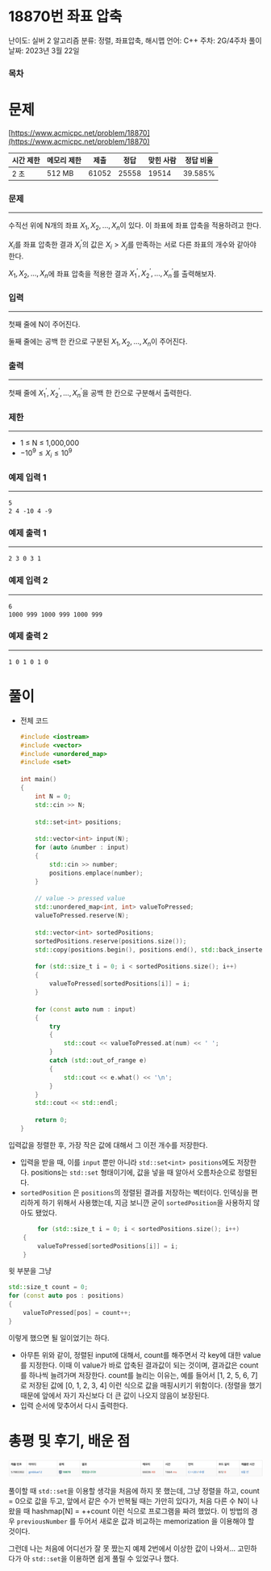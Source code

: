 # 18870번 좌표 압축

난이도: 실버 2
알고리즘 분류: 정렬, 좌표압축, 해시맵
언어: C++
주차: 2G/4주차
풀이 날짜: 2023년 3월 22일

### 목차

# 문제

[https://www.acmicpc.net/problem/18870](https://www.acmicpc.net/problem/18870)

| 시간 제한 | 메모리 제한 | 제출 | 정답 | 맞힌 사람 | 정답 비율 |
| --- | --- | --- | --- | --- | --- |
| 2 초 | 512 MB | 61052 | 25558 | 19514 | 39.585% |

### 문제

---

수직선 위에 N개의 좌표 $X_1, X_2, \ldots,X_n$이 있다. 이 좌표에 좌표 압축을 적용하려고 한다.

$X_i$를 좌표 압축한 결과 $X_i^{\prime}$의 값은 $X_i > X_j$를 만족하는 서로 다른 좌표의 개수와 같아야 한다.

$X_1, X_2, \ldots,X_n$에 좌표 압축을 적용한 결과 $X_1^{\prime}, X_2^{\prime}, \ldots,X_n^{\prime}$를 출력해보자.

### 입력

---

첫째 줄에 N이 주어진다.

둘째 줄에는 공백 한 칸으로 구분된 $X_1, X_2, \ldots,X_n$이 주어진다.

### 출력

---

첫째 줄에 $X_1^{\prime}, X_2^{\prime}, \ldots,X_n^{\prime}$을 공백 한 칸으로 구분해서 출력한다.

### 제한

---

- 1 ≤ N ≤ 1,000,000
- $-10^9 \le X_i \le 10^9$

### 예제 입력 1

---

```
5
2 4 -10 4 -9
```

### 예제 출력 1

---

```
2 3 0 3 1
```

### 예제 입력 2

---

```
6
1000 999 1000 999 1000 999
```

### 예제 출력 2

---

```
1 0 1 0 1 0
```

# 풀이

- 전체 코드
    
    ```cpp
    #include <iostream>
    #include <vector>
    #include <unordered_map>
    #include <set>
    
    int main()
    {
        int N = 0;
        std::cin >> N;
    
        std::set<int> positions;
    
        std::vector<int> input(N);
        for (auto &number : input)
        {
            std::cin >> number;
            positions.emplace(number);
        }
    
        // value -> pressed value
        std::unordered_map<int, int> valueToPressed;
        valueToPressed.reserve(N);
    
        std::vector<int> sortedPositions;
        sortedPositions.reserve(positions.size());
        std::copy(positions.begin(), positions.end(), std::back_inserter(sortedPositions));
    
        for (std::size_t i = 0; i < sortedPositions.size(); i++)
        {
            valueToPressed[sortedPositions[i]] = i;
        }
    
        for (const auto num : input)
        {
            try
            {
                std::cout << valueToPressed.at(num) << ' ';
            }
            catch (std::out_of_range e)
            {
                std::cout << e.what() << '\n';
            }
        }
        std::cout << std::endl;
    
        return 0;
    }
    ```
    

입력값을 정렬한 후, 가장 작은 값에 대해서 그 이전 개수를 저장한다.

- 입력을 받을 때, 이를 `input` 뿐만 아니라 `std::set<int> positions`에도 저장한다. positions는 `std::set` 형태이기에, 값을 넣을 때 알아서 오름차순으로 정렬된다.
- `sortedPosition` 은 `positions`의 정렬된 결과를 저장하는 벡터이다. 인덱싱을 편리하게 하기 위해서 사용했는데, 지금 보니깐 굳이 `sortedPosition`을 사용하지 않아도 됐었다.

```cpp
		for (std::size_t i = 0; i < sortedPositions.size(); i++)
    {
        valueToPressed[sortedPositions[i]] = i;
    }
```

윗 부분을 그냥 

```cpp
std::size_t count = 0;
for (const auto pos : positions)
{
	valueToPressed[pos] = count++;
}
```

이렇게 했으면 될 일이었기는 하다.

- 아무튼 위와 같이, 정렬된 input에 대해서, count를 해주면서 각 key에 대한 value를 지정한다. 이때 이 value가 바로 압축된 결과값이 되는 것이며, 결과값은 count를 하나씩 늘려가며 저장한다. count를 늘리는 이유는, 예를 들어서 [1, 2, 5, 6, 7] 로 저장된 값에 [0, 1, 2, 3, 4] 이런 식으로 값을 매핑시키기 위함이다.
(정렬을 했기 때문에 앞에서 자기 자신보다 더 큰 값이 나오지 않음이 보장된다.
- 입력 순서에 맞추어서 다시 출력한다.

# 총평 및 후기, 배운 점

![Untitled](./18870%EB%B2%88%20%EC%A2%8C%ED%91%9C%20%EC%95%95%EC%B6%95/Untitled.png)

풀이할 때 `std::set`을 이용할 생각을 처음에 하지 못 했는데, 그냥 정렬을 하고, count = 0으로 값을 두고, 앞에서 같은 수가 반복될 때는 가만히 있다가, 처음 다른 수 N이 나왔을 때 hashmap[N] = ++count 이런 식으로 프로그램을 짜려 했었다. 이 방법의 경우 `previousNumber` 를 두어서 새로운 값과 비교하는 memorization 을 이용해야 할 것이다.

그런데 나는 처음에 어디선가 잘 못 짰는지 예제 2번에서 이상한 값이 나와서… 고민하다가 아 `std::set`을 이용하면 쉽게 풀릴 수 있었구나 했다.